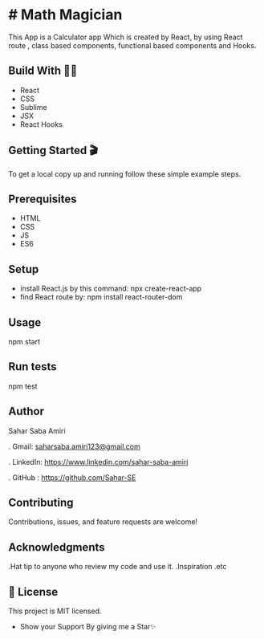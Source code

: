 # # Math Magician
This App is a Calculator app Which is created by React, by using React route , class based components, functional based components and Hooks.

## Build With 👩‍🔧
- React
- CSS
- Sublime
- JSX
- React Hooks

## Getting Started 🎬

To get a local copy up and running follow these simple example steps.

## Prerequisites
- HTML
- CSS
- JS
- ES6
## Setup
- install React.js by this command: npx create-react-app <app name> 
- find React route by: npm install react-router-dom
## Usage
  npm start
## Run tests
  npm test

## Author
Sahar Saba Amiri

. Gmail: saharsaba.amiri123@gmail.com

. LinkedIn: https://www.linkedin.com/sahar-saba-amiri

. GitHub : https://github.com/Sahar-SE

## Contributing
Contributions, issues, and feature requests are welcome!

## Acknowledgments
.Hat tip to anyone who review my code and use it. .Inspiration .etc

## 📝 License
This project is MIT licensed.

- Show your Support By giving me a Star✨

